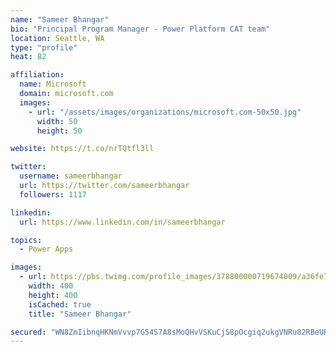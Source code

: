 ```yaml
---
name: "Sameer Bhangar"
bio: "Principal Program Manager - Power Platform CAT team"
location: Seattle, WA
type: "profile"
heat: 82

affiliation:
  name: Microsoft
  domain: microsoft.com
  images:
    - url: "/assets/images/organizations/microsoft.com-50x50.jpg"
      width: 50
      height: 50

website: https://t.co/nrTQtfl3ll

twitter:
  username: sameerbhangar
  url: https://twitter.com/sameerbhangar
  followers: 1117

linkedin:
  url: https://www.linkedin.com/in/sameerbhangar

topics:
  - Power Apps

images:
  - url: https://pbs.twimg.com/profile_images/378800000719674009/a36fe7ddfab1778b76e5793772e43798_400x400.jpeg
    width: 400
    height: 400
    isCached: true
    title: "Sameer Bhangar"

secured: "WN8ZmIibnqHKNmVvvp7G54S7A8sMoQHvVSKuCjS8pOcgiq2ukgVNRu82RBeURy1Ky5HqxLcEjphLDxyUx/d0hVIpoKfgNQTBr+soJMa8/rCoVVzj0mQaop1OTZH/vCYf1QsBEn1tZfLp8V96Rk7O4jBvDGZoUca32kwecHuHkIs4pIk6lC+ZipOR33xSmc1MlsZt+zjp7oDdLNoxRGh1zgmLVAghzMevsxWR26LIYKb9pIThAa7uu4F5XiHGvG195KNuFmW1oaqqTiRcYkn0GqUArCy0N4J7YgjvqgKErmC1kvlHLzintQ+Nhm/oQK/iaC5C2BsbptfNT5Xe/DW8pA/XPBS2zoaIb6yivNbOREakc3tz3zHG8KDlRFvnPxklzZvHrsbU3o8b5xLaGCaL9Y6p52zMZLnmuoVGFw1m2dc=;x146qz01k5vIqo33KGYS4A=="
---
```


